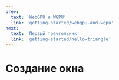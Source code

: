 ```yaml
---
prev:
  text: 'WebGPU и WGPU'
  link: 'getting-started/webgpu-and-wgpu'
next:
  text: 'Первый треугольник'
  link: 'getting-started/hello-triangle'
---
```


# Создание окна